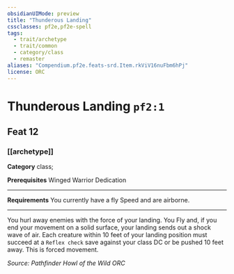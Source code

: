 ```yaml
---
obsidianUIMode: preview
title: "Thunderous Landing"
cssclasses: pf2e,pf2e-spell
tags:
  - trait/archetype
  - trait/common
  - category/class
  - remaster
aliases: "Compendium.pf2e.feats-srd.Item.rkViV16nuFbm6hPj"
license: ORC
---
```

# Thunderous Landing `pf2:1`
## Feat 12
### [[archetype]]

**Category** class; 



**Prerequisites** Winged Warrior Dedication
* * *
**Requirements** You currently have a fly Speed and are airborne.

* * *

You hurl away enemies with the force of your landing. You Fly and, if you end your movement on a solid surface, your landing sends out a shock wave of air. Each creature within 10 feet of your landing position must succeed at a `Reflex check` save against your class DC or be pushed 10 feet away. This is forced movement.

*Source: Pathfinder Howl of the Wild*
*ORC*